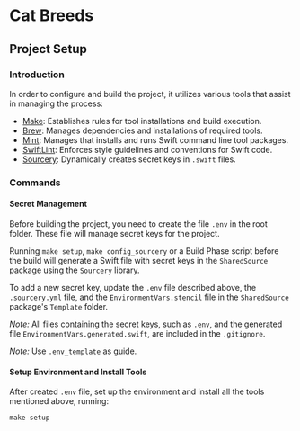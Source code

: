 # Cat Breeds

## Project Setup

### Introduction

In order to configure and build the project, it utilizes various tools that assist in managing the process:
  
  - [Make](https://www.gnu.org/software/make/): Establishes rules for tool installations and build execution.
  - [Brew](https://docs.brew.sh): Manages dependencies and installations of required tools.
  - [Mint](https://github.com/yonaskolb/Mint): Manages that installs and runs Swift command line tool packages.
  - [SwiftLint](https://github.com/realm/SwiftLint): Enforces style guidelines and conventions for Swift code.
  - [Sourcery](https://github.com/krzysztofzablocki/Sourcery): Dynamically creates secret keys in `.swift` files.


### Commands

#### Secret Management

Before building the project, you need to create the file `.env` in the root folder. These file will manage secret keys for the project.

Running `make setup`, `make config_sourcery` or a Build Phase script before the build will generate a Swift file with secret keys in the `SharedSource` package using the `Sourcery` library.

To add a new secret key, update the `.env` file described above, the `.sourcery.yml` file, and the `EnvironmentVars.stencil` file in the `SharedSource` package's `Template` folder.

*Note:* All files containing the secret keys, such as `.env`, and the generated file `EnvironmentVars.generated.swift`, are included in the `.gitignore`.

*Note:* Use `.env_template` as guide.

#### Setup Environment and Install Tools

After created `.env` file, set up the environment and install all the tools mentioned above, running:

`make setup`
